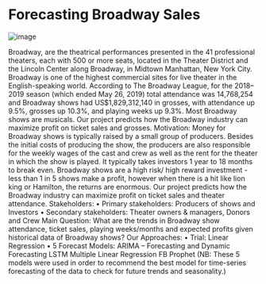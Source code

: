 # Forecasting Broadway Sales
![image](https://user-images.githubusercontent.com/36928110/172037580-05229692-dbbf-482b-9352-8256f5ae192b.png)

Broadway, are the theatrical performances presented in the 41 professional theaters, each with
500 or more seats, located in the Theater District and the Lincoln Center along Broadway, in
Midtown Manhattan, New York City. Broadway is one of the highest commercial sites for live
theater in the English-speaking world. According to The Broadway League, for the 2018–2019
season (which ended May 26, 2019) total attendance was 14,768,254 and Broadway shows had
US$1,829,312,140 in grosses, with attendance up 9.5%, grosses up 10.3%, and playing weeks
up 9.3%. Most Broadway shows are musicals.
Our project predicts how the Broadway industry can maximize profit on ticket sales and grosses.
Motivation:
Money for Broadway shows is typically raised by a small group of producers. Besides the initial
costs of producing the show, the producers are also responsible for the weekly wages of the cast
and crew as well as the rent for the theater in which the show is played. It typically takes investors
1 year to 18 months to break even. Broadway shows are a high risk/ high reward investment -
less than 1 in 5 shows make a profit, however when there is a hit like lion king or Hamilton,
the returns are enormous. Our project predicts how the Broadway industry can maximize profit
on ticket sales and theater attendance.
Stakeholders:
• Primary stakeholders: Producers of shows and Investors
• Secondary stakeholders: Theater owners & managers, Donors and Crew
Main Question: What are the trends in Broadway show attendance, ticket sales, playing
weeks/months and expected profits given historical data of Broadway shows?
Our Approaches:
• Trial: Linear Regression
• 5 Forecast Models:
ARIMA – Forecasting and Dynamic Forecasting
LSTM
Multiple Linear Regression
FB Prophet
(NB: These 5 models were used in order to recommend the best model for time-series
forecasting of the data to check for future trends and seasonality.)
